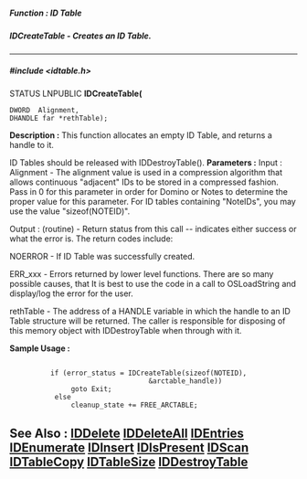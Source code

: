 ##### Function : ID Table
##### IDCreateTable - Creates an ID Table.
---
##### #include <idtable.h>
STATUS LNPUBLIC **IDCreateTable(**

	DWORD  Alignment,
	DHANDLE far *rethTable);
**Description :**
This function allocates an empty ID Table, and returns a handle to it.

ID Tables should be released with IDDestroyTable().
**Parameters :**
Input :
Alignment  -  The alignment value is used in a compression algorithm that allows continuous "adjacent" IDs to be stored in a compressed fashion.  Pass in 0 for this parameter in order for Domino or Notes to determine the proper value for this parameter.  For ID tables containing "NoteIDs", you may use the value "sizeof(NOTEID)".

Output :
(routine)  -  Return status from this call -- indicates either success or what the error is. The return codes include:

NOERROR - If ID Table was successfully created.

ERR_xxx - Errors returned by lower level functions.  There are so many possible causes, that It is best to use the code in a call to OSLoadString and display/log the error for the user.


rethTable  -  The address of a HANDLE variable in which the handle to an ID Table structure will be returned.  The caller is responsible for disposing of this memory object with IDDestroyTable when through with it.

**Sample Usage :**
```

          if (error_status = IDCreateTable(sizeof(NOTEID),
                                  &arctable_handle))
               goto Exit;
           else
               cleanup_state += FREE_ARCTABLE;

```
**See Also :**
[IDDelete](D:/md_files/IDDelete.md)
[IDDeleteAll](D:/md_files/IDDeleteAll.md)
[IDEntries](D:/md_files/IDEntries.md)
[IDEnumerate](D:/md_files/IDEnumerate.md)
[IDInsert](D:/md_files/IDInsert.md)
[IDIsPresent](D:/md_files/IDIsPresent.md)
[IDScan](D:/md_files/IDScan.md)
[IDTableCopy](D:/md_files/IDTableCopy.md)
[IDTableSize](D:/md_files/IDTableSize.md)
[IDDestroyTable](D:/md_files/IDDestroyTable.md)
---
